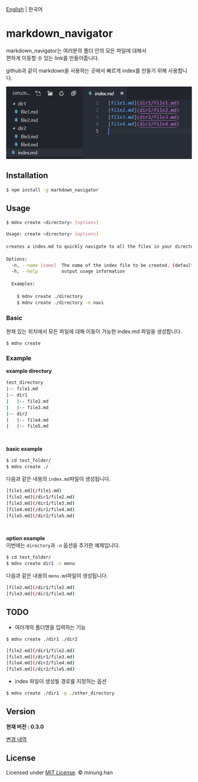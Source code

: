 [English](README.md) | 한국어

# markdown_navigator

markdown_navigator는 여러분의 폴더 안의 모든 파일에 대해서  
편하게 이동할 수 있는 link를 만들어줍니다.

github과 같이 markdown을 사용하는 곳에서 빠르게 index를 만들기 위해 사용합니다.

![example](example.PNG)

## Installation 
```bash
$ npm install -g markdown_navigator
```
## Usage
```bash
$ mdnv create <directory> [options]
```
```bash
Usage: create <directory> [options]

creates a index.md to quickly navigate to all the files in your directory.

Options:
  -n, --name [name]  The name of the index file to be created. (default: "index")
  -h, --help         output usage information

  Examples:

    $ mdnv create ./directory
    $ mdnv create ./directory -n navi
```



### Basic
현재 있는 위치에서 모든 파일에 대해 이동이 가능한 index.md 파일을 생성합니다.
```
$ mdnv create
```


### Example  
**example directory**
```bash
test_directory
|-- file1.md
|-- dir1
|   |-- file2.md
|   |-- file3.md
|-- dir2
|   |-- file4.md
|   |-- file5.md
```
<br/>

**basic example**
```bash
$ cd test_folder/
$ mdnv create ./
```
다음과 같은 내용의 `index.md`파일이 생성됩니다.
```bash
[file1.md](/file1.md)  
[file2.md](/dir1/file2.md)  
[file3.md](/dir1/file3.md)  
[file4.md](/dir2/file4.md)  
[file5.md](/dir2/file5.md)
```
<br/>  

**option example**  
이번에는 `directory`과 `-n` 옵션을 추가한 예제입니다.
```bash
$ cd test_folder/
$ mdnv create dir1 -n menu
```
다음과 같은 내용의 `menu.md`파일이 생성됩니다.
```bash
[file2.md](/dir1/file2.md)
[file3.md](/dir1/file3.md)
```

## TODO
- 여러개의 폴더명을 입력하는 기능
```bash
$ mdnv create ./dir1 ./dir2
```
```bash
[file2.md](/dir1/file2.md)
[file3.md](/dir1/file3.md)
[file4.md](/dir2/file4.md)
[file5.md](/dir2/file5.md)
```

- index 파일이 생성될 경로를 지정하는 옵션
```bash
$ mdnv create ./dir1 -p ./other_directory
```

## Version

**현재 버전 : 0.3.0**  

[변경 내역](CHANGELOG.md)

## License

Licensed under [MIT License](LICENSE). © minung.han
